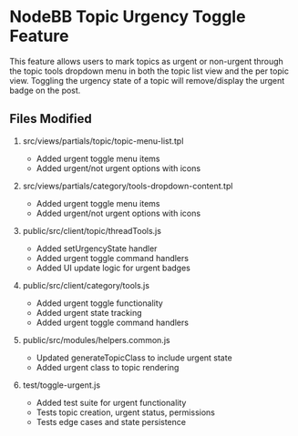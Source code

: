 # NodeBB Topic Urgency Toggle Feature

This feature allows users to mark topics as urgent or non-urgent through the topic tools dropdown menu in both the topic list view and the per topic view. Toggling the urgency state of a topic will remove/display the urgent badge on the post.

## Files Modified

1. src/views/partials/topic/topic-menu-list.tpl
   - Added urgent toggle menu items
   - Added urgent/not urgent options with icons

2. src/views/partials/category/tools-dropdown-content.tpl  
   - Added urgent toggle menu items
   - Added urgent/not urgent options with icons

3. public/src/client/topic/threadTools.js
   - Added setUrgencyState handler
   - Added urgent toggle command handlers
   - Added UI update logic for urgent badges

4. public/src/client/category/tools.js
   - Added urgent toggle functionality
   - Added urgent state tracking
   - Added urgent toggle command handlers

5. public/src/modules/helpers.common.js
   - Updated generateTopicClass to include urgent state
   - Added urgent class to topic rendering

6. test/toggle-urgent.js
   - Added test suite for urgent functionality
   - Tests topic creation, urgent status, permissions
   - Tests edge cases and state persistence

